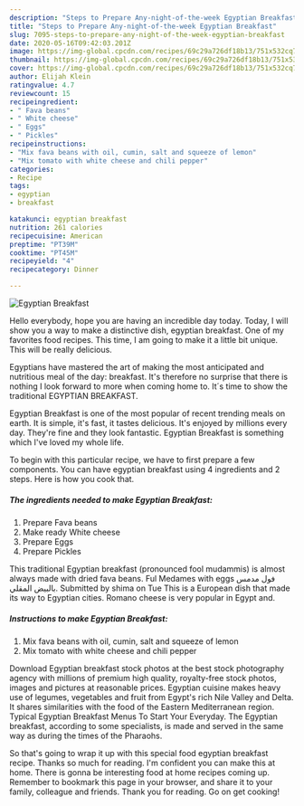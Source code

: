 ```yaml
---
description: "Steps to Prepare Any-night-of-the-week Egyptian Breakfast"
title: "Steps to Prepare Any-night-of-the-week Egyptian Breakfast"
slug: 7095-steps-to-prepare-any-night-of-the-week-egyptian-breakfast
date: 2020-05-16T09:42:03.201Z
image: https://img-global.cpcdn.com/recipes/69c29a726df18b13/751x532cq70/egyptian-breakfast-recipe-main-photo.jpg
thumbnail: https://img-global.cpcdn.com/recipes/69c29a726df18b13/751x532cq70/egyptian-breakfast-recipe-main-photo.jpg
cover: https://img-global.cpcdn.com/recipes/69c29a726df18b13/751x532cq70/egyptian-breakfast-recipe-main-photo.jpg
author: Elijah Klein
ratingvalue: 4.7
reviewcount: 15
recipeingredient:
- " Fava beans"
- " White cheese"
- " Eggs"
- " Pickles"
recipeinstructions:
- "Mix fava beans with oil, cumin, salt and squeeze of lemon"
- "Mix tomato with white cheese and chili pepper"
categories:
- Recipe
tags:
- egyptian
- breakfast

katakunci: egyptian breakfast 
nutrition: 261 calories
recipecuisine: American
preptime: "PT39M"
cooktime: "PT45M"
recipeyield: "4"
recipecategory: Dinner

---
```



![Egyptian Breakfast](https://img-global.cpcdn.com/recipes/69c29a726df18b13/751x532cq70/egyptian-breakfast-recipe-main-photo.jpg)

Hello everybody, hope you are having an incredible day today. Today, I will show you a way to make a distinctive dish, egyptian breakfast. One of my favorites food recipes. This time, I am going to make it a little bit unique. This will be really delicious.

Egyptians have mastered the art of making the most anticipated and nutritious meal of the day: breakfast. It&#39;s therefore no surprise that there is nothing I look forward to more when coming home to. It´s time to show the traditional EGYPTIAN BREAKFAST.

Egyptian Breakfast is one of the most popular of recent trending meals on earth. It is simple, it's fast, it tastes delicious. It's enjoyed by millions every day. They're fine and they look fantastic. Egyptian Breakfast is something which I've loved my whole life.


To begin with this particular recipe, we have to first prepare a few components. You can have egyptian breakfast using 4 ingredients and 2 steps. Here is how you cook that.

<!--inarticleads1-->

##### The ingredients needed to make Egyptian Breakfast:

1. Prepare  Fava beans
1. Make ready  White cheese
1. Prepare  Eggs
1. Prepare  Pickles


This traditional Egyptian breakfast (pronounced fool mudammis) is almost always made with dried fava beans. Ful Medames with eggs فول مدمس بالبيض المقلي. Submitted by shima on Tue This is a European dish that made its way to Egyptian cities. Romano cheese is very popular in Egypt and. 

<!--inarticleads2-->

##### Instructions to make Egyptian Breakfast:

1. Mix fava beans with oil, cumin, salt and squeeze of lemon
1. Mix tomato with white cheese and chili pepper


Download Egyptian breakfast stock photos at the best stock photography agency with millions of premium high quality, royalty-free stock photos, images and pictures at reasonable prices. Egyptian cuisine makes heavy use of legumes, vegetables and fruit from Egypt&#39;s rich Nile Valley and Delta. It shares similarities with the food of the Eastern Mediterranean region. Typical Egyptian Breakfast Menus To Start Your Everyday. The Egyptian breakfast, according to some specialists, is made and served in the same way as during the times of the Pharaohs. 

So that's going to wrap it up with this special food egyptian breakfast recipe. Thanks so much for reading. I'm confident you can make this at home. There is gonna be interesting food at home recipes coming up. Remember to bookmark this page in your browser, and share it to your family, colleague and friends. Thank you for reading. Go on get cooking!
